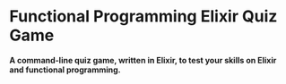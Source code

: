 # Functional Programming Elixir Quiz Game

**A command-line quiz game, written in Elixir, to test your skills on Elixir and functional programming.**

